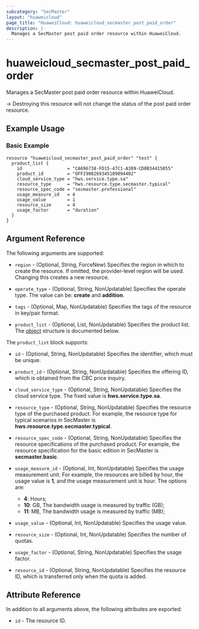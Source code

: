```yaml
---
subcategory: "SecMaster"
layout: "huaweicloud"
page_title: "HuaweiCloud: huaweicloud_secmaster_post_paid_order"
description: |-
  Manages a SecMaster post paid order resource within HuaweiCloud.
---
```


# huaweicloud_secmaster_post_paid_order

Manages a SecMaster post paid order resource within HuaweiCloud.

-> Destroying this resource will not change the status of the post paid order resource.

## Example Usage

### Basic Example

```hcl
resource "huaweicloud_secmaster_post_paid_order" "test" {
  product_list {
    id                 = "CA696738-FD15-47C1-A389-CD0B34415055"
    product_id         = "OFFI908269345109094402"
    cloud_service_type = "hws.service.type.sa"
    resource_type      = "hws.resource.type.secmaster.typical"
    resource_spec_code = "secmaster.professional"
    usage_measure_id   = 4
    usage_value        = 1
    resource_size      = 4
    usage_factor       = "duration"    
  }
}
```

## Argument Reference

The following arguments are supported:

* `region` - (Optional, String, ForceNew) Specifies the region in which to create the resource.
  If omitted, the provider-level region will be used.
  Changing this creates a new resource.

* `operate_type` - (Optional, String, NonUpdatable) Specifies the operate type.
  The value can be: **create** and **addition**.

* `tags` - (Optional, Map, NonUpdatable) Specifies the tags of the resource in key/pair format.

* `product_list` - (Optional, List, NonUpdatable) Specifies the product list.
  The [object](#product_list) structure is documented below.

<a name="product_list"></a>
The `product_list` block supports:

* `id` - (Optional, String, NonUpdatable) Specifies the identifier, which must be unique.

* `product_id` - (Optional, String, NonUpdatable) Specifies the offering ID,
  which is obtained from the CBC price inquiry.

* `cloud_service_type` - (Optional, String, NonUpdatable) Specifies the cloud service type.
  The fixed value is **hws.service.type.sa**.

* `resource_type` - (Optional, String, NonUpdatable) Specifies the resource type of the purchased product.
  For example, the resource type for typical scenarios in SecMaster is **hws.resource.type.secmaster.typical**.

* `resource_spec_code` - (Optional, String, NonUpdatable) Specifies the resource specifications of the purchased
  product. For example, the resource specification for the basic edition in SecMaster is **secmaster.basic**.

* `usage_measure_id` - (Optional, Int, NonUpdatable) Specifies the usage measurement unit.
  For example, the resources are billed by hour, the usage value is **1**, and the usage measurement unit is hour.
  The options are:

  + **4**: Hours;
  + **10**: GB, The bandwidth usage is measured by traffic (GB);
  + **11**: MB, The bandwidth usage is measured by traffic (MB);

* `usage_value` - (Optional, Int, NonUpdatable) Specifies the usage value.

* `resource_size` - (Optional, Int, NonUpdatable) Specifies the number of quotas.

* `usage_factor` - (Optional, String, NonUpdatable) Specifies the usage factor.

* `resource_id` - (Optional, String, NonUpdatable) Specifies the resource ID,
  which is transferred only when the quota is added.

## Attribute Reference

In addition to all arguments above, the following attributes are exported:

* `id` - The resource ID.
